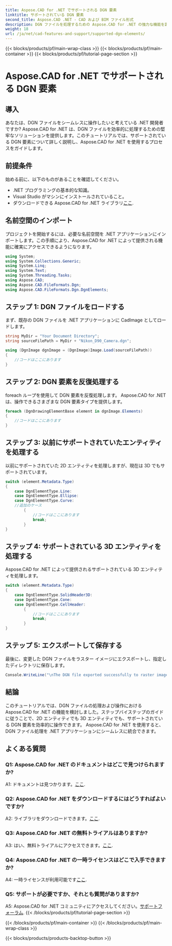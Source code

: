 ```yaml
---
title: Aspose.CAD for .NET でサポートされる DGN 要素
linktitle: サポートされている DGN 要素
second_title: Aspose.CAD .NET - CAD および BIM ファイル形式
description: DGN ファイルを処理するための Aspose.CAD for .NET の強力な機能を調べてください。ステップバイステップのガイドに従って、2D 要素と 3D 要素をシームレスに操作します。
weight: 18
url: /ja/net/cad-features-and-support/supported-dgn-elements/
---
```


{{< blocks/products/pf/main-wrap-class >}}
{{< blocks/products/pf/main-container >}}
{{< blocks/products/pf/tutorial-page-section >}}

# Aspose.CAD for .NET でサポートされる DGN 要素

## 導入

あなたは、DGN ファイルをシームレスに操作したいと考えている .NET 開発者ですか? Aspose.CAD for .NET は、DGN ファイルを効率的に処理するための堅牢なソリューションを提供します。このチュートリアルでは、サポートされている DGN 要素について詳しく説明し、Aspose.CAD for .NET を使用するプロセスをガイドします。

## 前提条件

始める前に、以下のものがあることを確認してください。

- .NET プログラミングの基本的な知識。
- Visual Studio がマシンにインストールされていること。
- ダウンロードできる Aspose.CAD for .NET ライブラリ[ここ](https://releases.aspose.com/cad/net/).

## 名前空間のインポート

プロジェクトを開始するには、必要な名前空間を .NET アプリケーションにインポートします。この手順により、Aspose.CAD for .NET によって提供される機能に確実にアクセスできるようになります。

```csharp
using System;
using System.Collections.Generic;
using System.Linq;
using System.Text;
using System.Threading.Tasks;
using Aspose.CAD;
using Aspose.CAD.FileFormats.Dgn;
using Aspose.CAD.FileFormats.Dgn.DgnElements;
```

## ステップ 1: DGN ファイルをロードする

まず、既存の DGN ファイルを .NET アプリケーションに CadImage としてロードします。

```csharp
string MyDir = "Your Document Directory";
string sourceFilePath = MyDir + "Nikon_D90_Camera.dgn";

using (DgnImage dgnImage = (DgnImage)Image.Load(sourceFilePath))
{
    //コードはここにあります
}
```

## ステップ 2: DGN 要素を反復処理する

foreach ループを使用して DGN 要素を反復処理します。 Aspose.CAD for .NET は、操作できるさまざまな DGN 要素タイプを提供します。

```csharp
foreach (DgnDrawingElementBase element in dgnImage.Elements)
{
    //コードはここにあります
}
```

## ステップ 3: 以前にサポートされていたエンティティを処理する

以前にサポートされていた 2D エンティティを処理しますが、現在は 3D でもサポートされています。

```csharp
switch (element.Metadata.Type)
{
    case DgnElementType.Line:
    case DgnElementType.Ellipse:
    case DgnElementType.Curve:
    //追加のケース
        {
            //コードはここにあります
            break;
        }
}
```

## ステップ 4: サポートされている 3D エンティティを処理する

Aspose.CAD for .NET によって提供されるサポートされている 3D エンティティを処理します。

```csharp
switch (element.Metadata.Type)
{
    case DgnElementType.SolidHeader3D:
    case DgnElementType.Cone:
    case DgnElementType.CellHeader:
        {
            //コードはここにあります
            break;
        }
}
```

## ステップ 5: エクスポートして保存する

最後に、変更した DGN ファイルをラスター イメージにエクスポートし、指定したディレクトリに保存します。

```csharp
Console.WriteLine("\nThe DGN file exported successfully to raster image.\nFile saved at " + MyDir);
```

## 結論

このチュートリアルでは、DGN ファイルの処理および操作における Aspose.CAD for .NET の機能を検討しました。ステップバイステップのガイドに従うことで、2D エンティティでも 3D エンティティでも、サポートされている DGN 要素を効率的に操作できます。 Aspose.CAD for .NET を使用すると、DGN ファイル処理を .NET アプリケーションにシームレスに統合できます。

## よくある質問

### Q1: Aspose.CAD for .NET のドキュメントはどこで見つけられますか?

 A1: ドキュメントは見つかります。[ここ](https://reference.aspose.com/cad/net/).

### Q2: Aspose.CAD for .NET をダウンロードするにはどうすればよいですか?

 A2: ライブラリをダウンロードできます。[ここ](https://releases.aspose.com/cad/net/).

### Q3: Aspose.CAD for .NET の無料トライアルはありますか?

A3: はい、無料トライアルにアクセスできます。[ここ](https://releases.aspose.com/).

### Q4: Aspose.CAD for .NET の一時ライセンスはどこで入手できますか?

 A4: 一時ライセンスが利用可能です[ここ](https://purchase.aspose.com/temporary-license/).

### Q5: サポートが必要ですか、それとも質問がありますか?

A5: Aspose.CAD for .NET コミュニティにアクセスしてください。[サポートフォーラム](https://forum.aspose.com/c/cad/19).
{{< /blocks/products/pf/tutorial-page-section >}}

{{< /blocks/products/pf/main-container >}}
{{< /blocks/products/pf/main-wrap-class >}}

{{< blocks/products/products-backtop-button >}}
